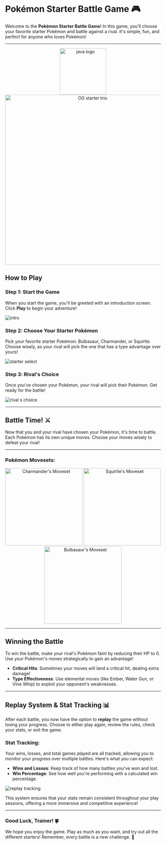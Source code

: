 # Pokémon Starter Battle Game 🎮

Welcome to the **Pokémon Starter Battle Game**! In this game, you'll choose your favorite starter Pokémon and battle against a rival. It's simple, fun, and perfect for anyone who loves Pokémon!

---

<div style="text-align: center;">
  <img src="https://github.com/user-attachments/assets/b2579c1a-ee6c-4f56-b335-6062eac4d624" alt="java logo" width="150" />
  <img src="https://github.com/user-attachments/assets/75606309-5d7c-4af7-9d97-14ba763522b0" alt="OG starter trio" width="550" />
</div>

## How to Play

### Step 1: Start the Game

When you start the game, you'll be greeted with an introduction screen. Click **Play** to begin your adventure!

![intro](https://github.com/user-attachments/assets/28be1fd0-efdd-44a2-aeae-c3aa202538d9)

### Step 2: Choose Your Starter Pokémon

Pick your favorite starter Pokémon: Bulbasaur, Charmander, or Squirtle. Choose wisely, as your rival will pick the one that has a type advantage over yours!

![starter select](https://github.com/user-attachments/assets/c4e84bd3-b6f6-4bbc-a3f4-dbeb727f4fd0)

### Step 3: Rival's Choice

Once you've chosen your Pokémon, your rival will pick their Pokémon. Get ready for the battle!

![rival s choice](https://github.com/user-attachments/assets/660305b4-6c8c-4574-a396-b5036dbdc386)

---

## Battle Time! ⚔️

Now that you and your rival have chosen your Pokémon, it's time to battle. Each Pokémon has its own unique moves. Choose your moves wisely to defeat your rival!

---

### Pokémon Movesets:

<div style="text-align: center;">
  <img src="https://github.com/user-attachments/assets/91e7235d-99fb-484c-99ff-a186fe358dd6" alt="Charmander's Moveset" width="250" />
  <img src="https://github.com/user-attachments/assets/bd9d8683-6ac7-40c3-a662-a4c24434dd22" alt="Squirtle's Moveset" width="250" />
  <img src="https://github.com/user-attachments/assets/9ea976d4-2c5e-4154-ab8b-db508832557c" alt="Bulbasaur's Moveset" width="250" />
</div>

---

## Winning the Battle

To win the battle, make your rival's Pokémon faint by reducing their HP to 0. Use your Pokémon's moves strategically to gain an advantage!

- **Critical Hits**: Sometimes your moves will land a critical hit, dealing extra damage!
- **Type Effectiveness**: Use elemental moves (like Ember, Water Gun, or Vine Whip) to exploit your opponent's weaknesses.

---

## Replay System & Stat Tracking 📊

After each battle, you now have the option to **replay** the game without losing your progress. Choose to either play again, review the rules, check your stats, or exit the game.

### Stat Tracking:

Your wins, losses, and total games played are all tracked, allowing you to monitor your progress over multiple battles. Here's what you can expect:

- **Wins and Losses**: Keep track of how many battles you've won and lost.
- **Win Percentage**: See how well you're performing with a calculated win percentage.

![replay tracking](https://github.com/user-attachments/assets/4cf4524c-b04a-408d-a87e-0b5ba9ed5538)

This system ensures that your stats remain consistent throughout your play sessions, offering a more immersive and competitive experience!

---

### Good Luck, Trainer! 🍀

We hope you enjoy the game. Play as much as you want, and try out all the different starters! Remember, every battle is a new challenge. 🌟
